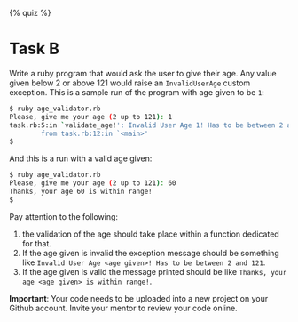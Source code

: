 {% quiz %}

# Task B

Write a ruby program that would ask the user to give their age. Any value given below 2 or above 121 would raise an `InvalidUserAge` custom exception.
This is a sample run of the program with age given to be `1`:
``` bash
$ ruby age_validator.rb
Please, give me your age (2 up to 121): 1
task.rb:5:in `validate_age!': Invalid User Age 1! Has to be between 2 and 121 (InvalidUserAge)
        from task.rb:12:in `<main>'
$
```
And this is a run with a valid age given:

``` bash
$ ruby age_validator.rb
Please, give me your age (2 up to 121): 60
Thanks, your age 60 is within range!
$
```

Pay attention to the following:

1. the validation of the age should take place within a function dedicated for that.
2. If the age given is invalid the exception message should be something like `Invalid User Age <age given>! Has to be between 2 and 121`.
3. If the age given is valid the message printed should be like `Thanks, your age <age given> is within range!`.

**Important**: Your code needs to be uploaded into a new project on your Github account. Invite your mentor to review your code online.
